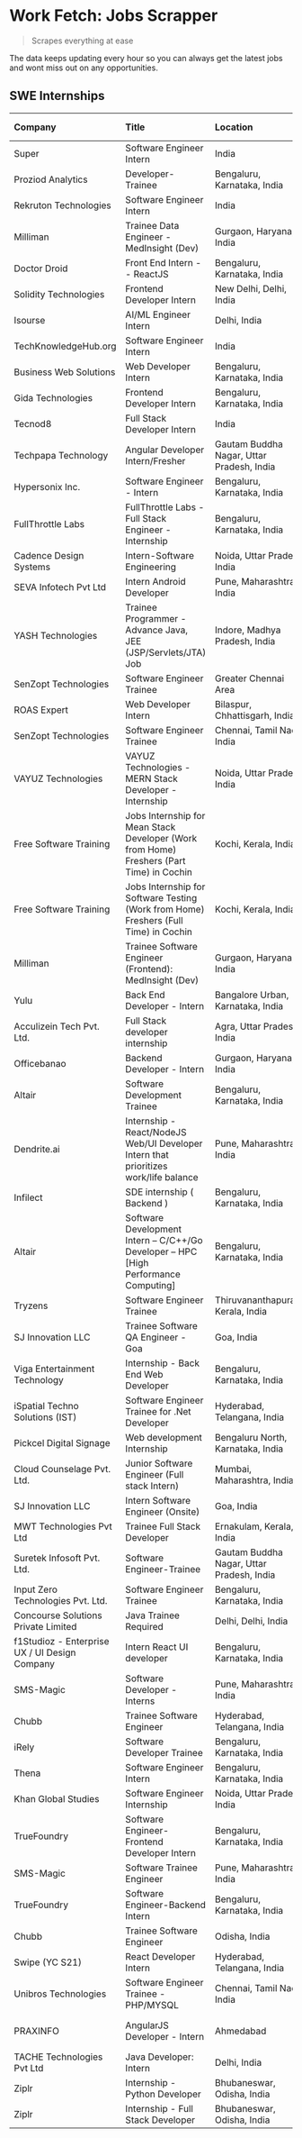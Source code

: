 # Work Fetch: Jobs Scrapper
> Scrapes everything at ease

The data keeps updating every hour so you can always get the latest jobs and wont miss out on any opportunities.

## SWE Internships
<!--START_SECTION:workfetch-->
| Company                                       | Title                                                                                    | Location                                  | Link                                                                                                                                                                                                                                                                                                                | Date Posted   |
|:----------------------------------------------|:-----------------------------------------------------------------------------------------|:------------------------------------------|:--------------------------------------------------------------------------------------------------------------------------------------------------------------------------------------------------------------------------------------------------------------------------------------------------------------------|:--------------|
| Super                                         | Software Engineer Intern                                                                 | India                                     | [Apply](https://in.linkedin.com/jobs/view/software-engineer-intern-at-super-3832648104?refId=h3Afy2f%2Fp1PjYOi0apKRjA%3D%3D&trackingId=wsxhrEupZXtVAV0cvK7MVg%3D%3D&position=2&pageNum=1&trk=public_jobs_jserp-result_search-card)                                                                                  | 2024-02-23    |
| Proziod Analytics                             | Developer-Trainee                                                                        | Bengaluru, Karnataka, India               | [Apply](https://in.linkedin.com/jobs/view/developer-trainee-at-proziod-analytics-3838200708?refId=h3Afy2f%2Fp1PjYOi0apKRjA%3D%3D&trackingId=tYMWXl4VWmxMNrfx5m5%2FHg%3D%3D&position=11&pageNum=1&trk=public_jobs_jserp-result_search-card)                                                                          | 2024-02-23    |
| Rekruton Technologies                         | Software Engineer Intern                                                                 | India                                     | [Apply](https://in.linkedin.com/jobs/view/software-engineer-intern-at-rekruton-technologies-3838288724?refId=h3Afy2f%2Fp1PjYOi0apKRjA%3D%3D&trackingId=h8Dud9EkL7oMCslxnjYu6Q%3D%3D&position=23&pageNum=1&trk=public_jobs_jserp-result_search-card)                                                                 | 2024-02-23    |
| Milliman                                      | Trainee Data Engineer - MedInsight (Dev)                                                 | Gurgaon, Haryana, India                   | [Apply](https://in.linkedin.com/jobs/view/trainee-data-engineer-medinsight-dev-at-milliman-3789275187?refId=SVfer%2BQ%2FluhwzbzYhTqRQg%3D%3D&trackingId=CPB%2BmB9XRVBitPiT%2Bj%2FfNA%3D%3D&position=20&pageNum=2&trk=public_jobs_jserp-result_search-card)                                                          | 2024-02-23    |
| Doctor Droid                                  | Front End Intern -- ReactJS                                                              | Bengaluru, Karnataka, India               | [Apply](https://in.linkedin.com/jobs/view/front-end-intern-reactjs-at-doctor-droid-3837056347?refId=LlojBv9HFkKIF43kgai3UQ%3D%3D&trackingId=lci6u4cZFBeDY4Q1b4yl0w%3D%3D&position=12&pageNum=3&trk=public_jobs_jserp-result_search-card)                                                                            | 2024-02-23    |
| Solidity Technologies                         | Frontend Developer Intern                                                                | New Delhi, Delhi, India                   | [Apply](https://in.linkedin.com/jobs/view/frontend-developer-intern-at-solidity-technologies-3831583934?refId=SVfer%2BQ%2FluhwzbzYhTqRQg%3D%3D&trackingId=XekV6ljq7F7Lr3ZZAOvM8g%3D%3D&position=3&pageNum=2&trk=public_jobs_jserp-result_search-card)                                                               | 2024-02-22    |
| Isourse                                       | AI/ML Engineer Intern                                                                    | Delhi, India                              | [Apply](https://in.linkedin.com/jobs/view/ai-ml-engineer-intern-at-isourse-3837826475?refId=SVfer%2BQ%2FluhwzbzYhTqRQg%3D%3D&trackingId=eY8RY8zi5xhsm3qaoZHHDg%3D%3D&position=12&pageNum=2&trk=public_jobs_jserp-result_search-card)                                                                                | 2024-02-22    |
| TechKnowledgeHub.org                          | Software Engineer Intern                                                                 | India                                     | [Apply](https://in.linkedin.com/jobs/view/software-engineer-intern-at-techknowledgehub-org-3833679350?refId=LlojBv9HFkKIF43kgai3UQ%3D%3D&trackingId=l0nh4AHEoBlbLvHyfpVQQg%3D%3D&position=10&pageNum=3&trk=public_jobs_jserp-result_search-card)                                                                    | 2024-02-22    |
| Business Web Solutions                        | Web Developer Intern                                                                     | Bengaluru, Karnataka, India               | [Apply](https://in.linkedin.com/jobs/view/web-developer-intern-at-business-web-solutions-3835789494?refId=fnrEOw65MatDFqQRfpvv9Q%3D%3D&trackingId=hqu1sPN2EQDohRFeGOqvFQ%3D%3D&position=22&pageNum=0&trk=public_jobs_jserp-result_search-card)                                                                      | 2024-02-21    |
| Gida Technologies                             | Frontend Developer Intern                                                                | Bengaluru, Karnataka, India               | [Apply](https://in.linkedin.com/jobs/view/frontend-developer-intern-at-gida-technologies-3836040945?refId=h3Afy2f%2Fp1PjYOi0apKRjA%3D%3D&trackingId=GeqEzRhSLBZsZqPbWuMDxg%3D%3D&position=5&pageNum=1&trk=public_jobs_jserp-result_search-card)                                                                     | 2024-02-21    |
| Tecnod8                                       | Full Stack Developer Intern                                                              | India                                     | [Apply](https://in.linkedin.com/jobs/view/full-stack-developer-intern-at-tecnod8-3830985407?refId=SVfer%2BQ%2FluhwzbzYhTqRQg%3D%3D&trackingId=qC9LEw6CQ6qacoVZk7EfGg%3D%3D&position=8&pageNum=2&trk=public_jobs_jserp-result_search-card)                                                                           | 2024-02-21    |
| Techpapa Technology                           | Angular Developer Intern/Fresher                                                         | Gautam Buddha Nagar, Uttar Pradesh, India | [Apply](https://in.linkedin.com/jobs/view/angular-developer-intern-fresher-at-techpapa-technology-3834305862?refId=h3Afy2f%2Fp1PjYOi0apKRjA%3D%3D&trackingId=VMu0HkLM5V3HVg4003M8fA%3D%3D&position=21&pageNum=1&trk=public_jobs_jserp-result_search-card)                                                           | 2024-02-20    |
| Hypersonix Inc.                               | Software Engineer - Intern                                                               | Bengaluru, Karnataka, India               | [Apply](https://in.linkedin.com/jobs/view/software-engineer-intern-at-hypersonix-inc-3833055982?refId=fnrEOw65MatDFqQRfpvv9Q%3D%3D&trackingId=Wirl2lsqsqsATb2%2Fi%2Fa1Wg%3D%3D&position=3&pageNum=0&trk=public_jobs_jserp-result_search-card)                                                                       | 2024-02-18    |
| FullThrottle Labs                             | FullThrottle Labs - Full Stack Engineer - Internship                                     | Bengaluru, Karnataka, India               | [Apply](https://in.linkedin.com/jobs/view/fullthrottle-labs-full-stack-engineer-internship-at-fullthrottle-labs-3829636016?refId=h3Afy2f%2Fp1PjYOi0apKRjA%3D%3D&trackingId=t5wK64sirIDlMjSiXaXm2g%3D%3D&position=25&pageNum=1&trk=public_jobs_jserp-result_search-card)                                             | 2024-02-17    |
| Cadence Design Systems                        | Intern-Software Engineering                                                              | Noida, Uttar Pradesh, India               | [Apply](https://in.linkedin.com/jobs/view/intern-software-engineering-at-cadence-design-systems-3794689056?refId=SVfer%2BQ%2FluhwzbzYhTqRQg%3D%3D&trackingId=rED3niXg5cpOUR0xM4xjXg%3D%3D&position=15&pageNum=2&trk=public_jobs_jserp-result_search-card)                                                           | 2024-02-17    |
| SEVA Infotech Pvt Ltd                         | Intern Android Developer                                                                 | Pune, Maharashtra, India                  | [Apply](https://in.linkedin.com/jobs/view/intern-android-developer-at-seva-infotech-pvt-ltd-3826704979?refId=LlojBv9HFkKIF43kgai3UQ%3D%3D&trackingId=UJWOSkf7PrHjZgnITtzjUw%3D%3D&position=7&pageNum=3&trk=public_jobs_jserp-result_search-card)                                                                    | 2024-02-14    |
| YASH Technologies                             | Trainee Programmer - Advance Java, JEE (JSP/Servlets/JTA) Job                            | Indore, Madhya Pradesh, India             | [Apply](https://in.linkedin.com/jobs/view/trainee-programmer-advance-java-jee-jsp-servlets-jta-job-at-yash-technologies-3811759183?refId=fnrEOw65MatDFqQRfpvv9Q%3D%3D&trackingId=pi0IGULla3U2NMubK0DTew%3D%3D&position=14&pageNum=0&trk=public_jobs_jserp-result_search-card)                                       | 2024-02-13    |
| SenZopt Technologies                          | Software Engineer Trainee                                                                | Greater Chennai Area                      | [Apply](https://in.linkedin.com/jobs/view/software-engineer-trainee-at-senzopt-technologies-3827688781?refId=h3Afy2f%2Fp1PjYOi0apKRjA%3D%3D&trackingId=61XA6K4MmyLCDaux6DGfag%3D%3D&position=6&pageNum=1&trk=public_jobs_jserp-result_search-card)                                                                  | 2024-02-12    |
| ROAS Expert                                   | Web Developer Intern                                                                     | Bilaspur, Chhattisgarh, India             | [Apply](https://in.linkedin.com/jobs/view/web-developer-intern-at-roas-expert-3828189292?refId=h3Afy2f%2Fp1PjYOi0apKRjA%3D%3D&trackingId=ydzih6V1L3nAFdoOoeZgAw%3D%3D&position=13&pageNum=1&trk=public_jobs_jserp-result_search-card)                                                                               | 2024-02-12    |
| SenZopt Technologies                          | Software Engineer Trainee                                                                | Chennai, Tamil Nadu, India                | [Apply](https://in.linkedin.com/jobs/view/software-engineer-trainee-at-senzopt-technologies-3827686880?refId=h3Afy2f%2Fp1PjYOi0apKRjA%3D%3D&trackingId=F2vE9xKDpsY3bVJv9rEH1g%3D%3D&position=20&pageNum=1&trk=public_jobs_jserp-result_search-card)                                                                 | 2024-02-12    |
| VAYUZ Technologies                            | VAYUZ Technologies - MERN Stack Developer - Internship                                   | Noida, Uttar Pradesh, India               | [Apply](https://in.linkedin.com/jobs/view/vayuz-technologies-mern-stack-developer-internship-at-vayuz-technologies-3822619356?refId=SVfer%2BQ%2FluhwzbzYhTqRQg%3D%3D&trackingId=%2FCsXXrMS1w4tajIaTfzYBQ%3D%3D&position=2&pageNum=2&trk=public_jobs_jserp-result_search-card)                                       | 2024-02-10    |
| Free Software Training                        | Jobs Internship for Mean Stack Developer (Work from Home) Freshers (Part Time) in Cochin | Kochi, Kerala, India                      | [Apply](https://in.linkedin.com/jobs/view/jobs-internship-for-mean-stack-developer-work-from-home-freshers-part-time-in-cochin-at-free-software-training-3826556130?refId=LlojBv9HFkKIF43kgai3UQ%3D%3D&trackingId=ZH5OXUwre3K5ZZ4E%2Fz%2BTMw%3D%3D&position=1&pageNum=3&trk=public_jobs_jserp-result_search-card)   | 2024-02-10    |
| Free Software Training                        | Jobs Internship for Software Testing (Work from Home) Freshers (Full Time) in Cochin     | Kochi, Kerala, India                      | [Apply](https://in.linkedin.com/jobs/view/jobs-internship-for-software-testing-work-from-home-freshers-full-time-in-cochin-at-free-software-training-3826557030?refId=LlojBv9HFkKIF43kgai3UQ%3D%3D&trackingId=O3gFo8BWCbLh%2FVq%2FLpNCgw%3D%3D&position=8&pageNum=3&trk=public_jobs_jserp-result_search-card)       | 2024-02-10    |
| Milliman                                      | Trainee Software Engineer (Frontend): MedInsight (Dev)                                   | Gurgaon, Haryana, India                   | [Apply](https://in.linkedin.com/jobs/view/trainee-software-engineer-frontend-medinsight-dev-at-milliman-3792874280?refId=fnrEOw65MatDFqQRfpvv9Q%3D%3D&trackingId=eO5WMxKbZlrXW%2BtJ0rm6dw%3D%3D&position=5&pageNum=0&trk=public_jobs_jserp-result_search-card)                                                      | 2024-02-09    |
| Yulu                                          | Back End Developer - Intern                                                              | Bangalore Urban, Karnataka, India         | [Apply](https://in.linkedin.com/jobs/view/back-end-developer-intern-at-yulu-3821682220?refId=fnrEOw65MatDFqQRfpvv9Q%3D%3D&trackingId=Kjca66ouuHm31VIHHIUTow%3D%3D&position=11&pageNum=0&trk=public_jobs_jserp-result_search-card)                                                                                   | 2024-02-04    |
| Acculizein Tech Pvt. Ltd.                     | Full Stack developer  internship                                                         | Agra, Uttar Pradesh, India                | [Apply](https://in.linkedin.com/jobs/view/full-stack-developer-internship-at-acculizein-tech-pvt-ltd-3817241175?refId=SVfer%2BQ%2FluhwzbzYhTqRQg%3D%3D&trackingId=r4YcrML0CZTIIli6FQMuxw%3D%3D&position=22&pageNum=2&trk=public_jobs_jserp-result_search-card)                                                      | 2024-02-04    |
| Officebanao                                   | Backend Developer - Intern                                                               | Gurgaon, Haryana, India                   | [Apply](https://in.linkedin.com/jobs/view/backend-developer-intern-at-officebanao-3814263731?refId=fnrEOw65MatDFqQRfpvv9Q%3D%3D&trackingId=dCbn6fCzrTjwhFcumBJAew%3D%3D&position=20&pageNum=0&trk=public_jobs_jserp-result_search-card)                                                                             | 2024-01-31    |
| Altair                                        | Software Development Trainee                                                             | Bengaluru, Karnataka, India               | [Apply](https://in.linkedin.com/jobs/view/software-development-trainee-at-altair-3817606202?refId=fnrEOw65MatDFqQRfpvv9Q%3D%3D&trackingId=85X6k2KlC8IQUt8FB8G9NQ%3D%3D&position=21&pageNum=0&trk=public_jobs_jserp-result_search-card)                                                                              | 2024-01-31    |
| Dendrite.ai                                   | Internship - React/NodeJS Web/UI Developer Intern that prioritizes work/life balance     | Pune, Maharashtra, India                  | [Apply](https://in.linkedin.com/jobs/view/internship-react-nodejs-web-ui-developer-intern-that-prioritizes-work-life-balance-at-dendrite-ai-3818948068?refId=h3Afy2f%2Fp1PjYOi0apKRjA%3D%3D&trackingId=%2F3qZkcl0tRIeL8A8zpqD0Q%3D%3D&position=4&pageNum=1&trk=public_jobs_jserp-result_search-card)                | 2024-01-31    |
| Infilect                                      | SDE internship ( Backend )                                                               | Bengaluru, Karnataka, India               | [Apply](https://in.linkedin.com/jobs/view/sde-internship-backend-at-infilect-3815120558?refId=fnrEOw65MatDFqQRfpvv9Q%3D%3D&trackingId=QlsbC5vaEugG%2BExwF2DoaA%3D%3D&position=25&pageNum=0&trk=public_jobs_jserp-result_search-card)                                                                                | 2024-01-25    |
| Altair                                        | Software Development Intern – C/C++/Go Developer – HPC [High Performance Computing]      | Bengaluru, Karnataka, India               | [Apply](https://in.linkedin.com/jobs/view/software-development-intern-%E2%80%93-c-c%2B%2B-go-developer-%E2%80%93-hpc-high-performance-computing-at-altair-3809167074?refId=SVfer%2BQ%2FluhwzbzYhTqRQg%3D%3D&trackingId=iWln2OsTpLORq4PEws1VEg%3D%3D&position=18&pageNum=2&trk=public_jobs_jserp-result_search-card) | 2024-01-19    |
| Tryzens                                       | Software Engineer Trainee                                                                | Thiruvananthapuram, Kerala, India         | [Apply](https://in.linkedin.com/jobs/view/software-engineer-trainee-at-tryzens-3809363491?refId=h3Afy2f%2Fp1PjYOi0apKRjA%3D%3D&trackingId=VTknb4ih2zXj5r5u6kq%2FLg%3D%3D&position=14&pageNum=1&trk=public_jobs_jserp-result_search-card)                                                                            | 2024-01-18    |
| SJ Innovation LLC                             | Trainee Software QA Engineer - Goa                                                       | Goa, India                                | [Apply](https://in.linkedin.com/jobs/view/trainee-software-qa-engineer-goa-at-sj-innovation-llc-3804578231?refId=LlojBv9HFkKIF43kgai3UQ%3D%3D&trackingId=6mIUxd%2B7kP8LXW0cEYajIw%3D%3D&position=24&pageNum=3&trk=public_jobs_jserp-result_search-card)                                                             | 2024-01-18    |
| Viga Entertainment Technology                 | Internship - Back End Web Developer                                                      | Bengaluru, Karnataka, India               | [Apply](https://in.linkedin.com/jobs/view/internship-back-end-web-developer-at-viga-entertainment-technology-3817712040?refId=LlojBv9HFkKIF43kgai3UQ%3D%3D&trackingId=0zhEb3c9Rc9koYXFbFaULQ%3D%3D&position=13&pageNum=3&trk=public_jobs_jserp-result_search-card)                                                  | 2024-01-17    |
| iSpatial Techno Solutions (IST)               | Software Engineer Trainee for .Net Developer                                             | Hyderabad, Telangana, India               | [Apply](https://in.linkedin.com/jobs/view/software-engineer-trainee-for-net-developer-at-ispatial-techno-solutions-ist-3826984352?refId=LlojBv9HFkKIF43kgai3UQ%3D%3D&trackingId=nGwV2XBAc%2FvUzu760OEo8Q%3D%3D&position=2&pageNum=3&trk=public_jobs_jserp-result_search-card)                                       | 2024-01-16    |
| Pickcel Digital Signage                       | Web development Internship                                                               | Bengaluru North, Karnataka, India         | [Apply](https://in.linkedin.com/jobs/view/web-development-internship-at-pickcel-digital-signage-3826062393?refId=SVfer%2BQ%2FluhwzbzYhTqRQg%3D%3D&trackingId=5CO0cfZMxA2sAyoLe9NQwQ%3D%3D&position=5&pageNum=2&trk=public_jobs_jserp-result_search-card)                                                            | 2024-01-15    |
| Cloud Counselage Pvt. Ltd.                    | Junior Software Engineer (Full stack Intern)                                             | Mumbai, Maharashtra, India                | [Apply](https://in.linkedin.com/jobs/view/junior-software-engineer-full-stack-intern-at-cloud-counselage-pvt-ltd-3803132814?refId=fnrEOw65MatDFqQRfpvv9Q%3D%3D&trackingId=iqtc9zGDRa4Ju%2FuVFFykjA%3D%3D&position=18&pageNum=0&trk=public_jobs_jserp-result_search-card)                                            | 2024-01-11    |
| SJ Innovation LLC                             | Intern Software Engineer (Onsite)                                                        | Goa, India                                | [Apply](https://in.linkedin.com/jobs/view/intern-software-engineer-onsite-at-sj-innovation-llc-3799959011?refId=h3Afy2f%2Fp1PjYOi0apKRjA%3D%3D&trackingId=4UzoSKoqanhxuhtDXSvZxQ%3D%3D&position=10&pageNum=1&trk=public_jobs_jserp-result_search-card)                                                              | 2024-01-11    |
| MWT Technologies Pvt Ltd                      | Trainee Full Stack Developer                                                             | Ernakulam, Kerala, India                  | [Apply](https://in.linkedin.com/jobs/view/trainee-full-stack-developer-at-mwt-technologies-pvt-ltd-3800921715?refId=fnrEOw65MatDFqQRfpvv9Q%3D%3D&trackingId=CKEgbwA%2Fz6P6WOb68MGU4A%3D%3D&position=4&pageNum=0&trk=public_jobs_jserp-result_search-card)                                                           | 2024-01-09    |
| Suretek Infosoft Pvt. Ltd.                    | Software Engineer-Trainee                                                                | Gautam Buddha Nagar, Uttar Pradesh, India | [Apply](https://in.linkedin.com/jobs/view/software-engineer-trainee-at-suretek-infosoft-pvt-ltd-3800934643?refId=fnrEOw65MatDFqQRfpvv9Q%3D%3D&trackingId=Ch6i1kTZqPoEb59VAAfdBw%3D%3D&position=16&pageNum=0&trk=public_jobs_jserp-result_search-card)                                                               | 2024-01-09    |
| Input Zero Technologies Pvt. Ltd.             | Software Engineer Trainee                                                                | Bengaluru, Karnataka, India               | [Apply](https://in.linkedin.com/jobs/view/software-engineer-trainee-at-input-zero-technologies-pvt-ltd-3800927643?refId=fnrEOw65MatDFqQRfpvv9Q%3D%3D&trackingId=PQ%2Fybb0zwJx7BDPz21hD9g%3D%3D&position=24&pageNum=0&trk=public_jobs_jserp-result_search-card)                                                      | 2024-01-09    |
| Concourse Solutions Private Limited           | Java Trainee Required                                                                    | Delhi, Delhi, India                       | [Apply](https://in.linkedin.com/jobs/view/java-trainee-required-at-concourse-solutions-private-limited-3800941190?refId=LlojBv9HFkKIF43kgai3UQ%3D%3D&trackingId=tcy1e46h5Knt2M0wixH1FA%3D%3D&position=9&pageNum=3&trk=public_jobs_jserp-result_search-card)                                                         | 2024-01-09    |
| f1Studioz - Enterprise UX / UI Design Company | Intern React UI developer                                                                | Bengaluru, Karnataka, India               | [Apply](https://in.linkedin.com/jobs/view/intern-react-ui-developer-at-f1studioz-enterprise-ux-ui-design-company-3796354738?refId=fnrEOw65MatDFqQRfpvv9Q%3D%3D&trackingId=FPoU4LR9oEltmuKUZQvbhg%3D%3D&position=6&pageNum=0&trk=public_jobs_jserp-result_search-card)                                               | 2024-01-08    |
| SMS-Magic                                     | Software Developer -Interns                                                              | Pune, Maharashtra, India                  | [Apply](https://in.linkedin.com/jobs/view/software-developer-interns-at-sms-magic-3799485343?refId=h3Afy2f%2Fp1PjYOi0apKRjA%3D%3D&trackingId=X36anr0HmcqdDU8JofzAAw%3D%3D&position=3&pageNum=1&trk=public_jobs_jserp-result_search-card)                                                                            | 2024-01-05    |
| Chubb                                         | Trainee Software Engineer                                                                | Hyderabad, Telangana, India               | [Apply](https://in.linkedin.com/jobs/view/trainee-software-engineer-at-chubb-3811550279?refId=SVfer%2BQ%2FluhwzbzYhTqRQg%3D%3D&trackingId=0EmISsc1rwqj3Xk7QfAD%2Fg%3D%3D&position=16&pageNum=2&trk=public_jobs_jserp-result_search-card)                                                                            | 2023-12-28    |
| iRely                                         | Software Developer Trainee                                                               | Bengaluru, Karnataka, India               | [Apply](https://in.linkedin.com/jobs/view/software-developer-trainee-at-irely-3801577534?refId=fnrEOw65MatDFqQRfpvv9Q%3D%3D&trackingId=NYeRrKlTvFGNzFZJpbtm0g%3D%3D&position=10&pageNum=0&trk=public_jobs_jserp-result_search-card)                                                                                 | 2023-12-22    |
| Thena                                         | Software Engineer Intern                                                                 | Bengaluru, Karnataka, India               | [Apply](https://in.linkedin.com/jobs/view/software-engineer-intern-at-thena-3778731751?refId=fnrEOw65MatDFqQRfpvv9Q%3D%3D&trackingId=VNYduuqvS1uDqKBTR%2F%2FrWQ%3D%3D&position=13&pageNum=0&trk=public_jobs_jserp-result_search-card)                                                                               | 2023-12-05    |
| Khan Global Studies                           | Software Engineer Internship                                                             | Noida, Uttar Pradesh, India               | [Apply](https://in.linkedin.com/jobs/view/software-engineer-internship-at-khan-global-studies-3766942197?refId=h3Afy2f%2Fp1PjYOi0apKRjA%3D%3D&trackingId=AndjqLdbSFP4KvJzJ%2F%2BWSw%3D%3D&position=19&pageNum=1&trk=public_jobs_jserp-result_search-card)                                                           | 2023-11-27    |
| TrueFoundry                                   | Software Engineer- Frontend Developer Intern                                             | Bengaluru, Karnataka, India               | [Apply](https://in.linkedin.com/jobs/view/software-engineer-frontend-developer-intern-at-truefoundry-3790095058?refId=fnrEOw65MatDFqQRfpvv9Q%3D%3D&trackingId=xAo9VcsffgiyLUiCM57jqQ%3D%3D&position=12&pageNum=0&trk=public_jobs_jserp-result_search-card)                                                          | 2023-11-24    |
| SMS-Magic                                     | Software Trainee Engineer                                                                | Pune, Maharashtra, India                  | [Apply](https://in.linkedin.com/jobs/view/software-trainee-engineer-at-sms-magic-3761409781?refId=fnrEOw65MatDFqQRfpvv9Q%3D%3D&trackingId=%2BJyDSYlRyZRQbP6UeAOYmw%3D%3D&position=23&pageNum=0&trk=public_jobs_jserp-result_search-card)                                                                            | 2023-11-16    |
| TrueFoundry                                   | Software Engineer-Backend Intern                                                         | Bengaluru, Karnataka, India               | [Apply](https://in.linkedin.com/jobs/view/software-engineer-backend-intern-at-truefoundry-3779508170?refId=h3Afy2f%2Fp1PjYOi0apKRjA%3D%3D&trackingId=KRwCHSvyWEGvrN9cIS24gw%3D%3D&position=1&pageNum=1&trk=public_jobs_jserp-result_search-card)                                                                    | 2023-11-10    |
| Chubb                                         | Trainee Software Engineer                                                                | Odisha, India                             | [Apply](https://in.linkedin.com/jobs/view/trainee-software-engineer-at-chubb-3756335100?refId=LlojBv9HFkKIF43kgai3UQ%3D%3D&trackingId=oY0b%2B6sTw3BqX%2BrP66pvdg%3D%3D&position=3&pageNum=3&trk=public_jobs_jserp-result_search-card)                                                                               | 2023-11-02    |
| Swipe (YC S21)                                | React Developer Intern                                                                   | Hyderabad, Telangana, India               | [Apply](https://in.linkedin.com/jobs/view/react-developer-intern-at-swipe-yc-s21-3737600089?refId=fnrEOw65MatDFqQRfpvv9Q%3D%3D&trackingId=RH8FDiAxW6a8LQlW2yWxoQ%3D%3D&position=15&pageNum=0&trk=public_jobs_jserp-result_search-card)                                                                              | 2023-10-13    |
| Unibros Technologies                          | Software Engineer Trainee - PHP/MYSQL                                                    | Chennai, Tamil Nadu, India                | [Apply](https://in.linkedin.com/jobs/view/software-engineer-trainee-php-mysql-at-unibros-technologies-3656599241?refId=h3Afy2f%2Fp1PjYOi0apKRjA%3D%3D&trackingId=7pJDR5%2B9iWkm%2B8tt0ZDVuw%3D%3D&position=9&pageNum=1&trk=public_jobs_jserp-result_search-card)                                                    | 2023-06-12    |
| PRAXINFO                                      | AngularJS Developer - Intern | Ahmedabad                                                 | Ahmedabad, Gujarat, India                 | [Apply](https://in.linkedin.com/jobs/view/angularjs-developer-intern-ahmedabad-at-praxinfo-3656594961?refId=LlojBv9HFkKIF43kgai3UQ%3D%3D&trackingId=dVHVZy7ISEZdBhj2r3jgPg%3D%3D&position=4&pageNum=3&trk=public_jobs_jserp-result_search-card)                                                                     | 2023-06-12    |
| TACHE Technologies Pvt Ltd                    | Java Developer: Intern                                                                   | Delhi, India                              | [Apply](https://in.linkedin.com/jobs/view/java-developer-intern-at-tache-technologies-pvt-ltd-3627622735?refId=SVfer%2BQ%2FluhwzbzYhTqRQg%3D%3D&trackingId=H6hSigEpmwqQxulQXGcazQ%3D%3D&position=21&pageNum=2&trk=public_jobs_jserp-result_search-card)                                                             | 2023-06-06    |
| Ziplr                                         | Internship - Python Developer                                                            | Bhubaneswar, Odisha, India                | [Apply](https://in.linkedin.com/jobs/view/internship-python-developer-at-ziplr-3645677592?refId=SVfer%2BQ%2FluhwzbzYhTqRQg%3D%3D&trackingId=ZnG5F5wheZ%2BYCS3UHSIi0g%3D%3D&position=6&pageNum=2&trk=public_jobs_jserp-result_search-card)                                                                           | 2023-06-02    |
| Ziplr                                         | Internship - Full Stack Developer                                                        | Bhubaneswar, Odisha, India                | [Apply](https://in.linkedin.com/jobs/view/internship-full-stack-developer-at-ziplr-3645675705?refId=SVfer%2BQ%2FluhwzbzYhTqRQg%3D%3D&trackingId=5fI1H0qWEmD1e3LIIb%2F6bw%3D%3D&position=14&pageNum=2&trk=public_jobs_jserp-result_search-card)                                                                      | 2023-06-02    |
<!--END_SECTION:workfetch-->
